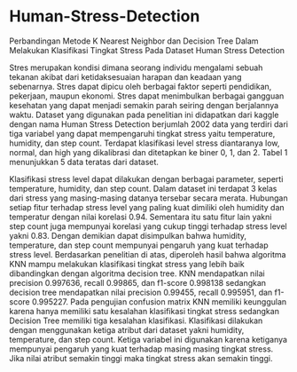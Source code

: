 # Human-Stress-Detection
Perbandingan Metode K Nearest Neighbor dan Decision Tree Dalam Melakukan Klasifikasi Tingkat Stress Pada Dataset Human Stress Detection 

Stres merupakan kondisi dimana seorang individu mengalami sebuah tekanan akibat dari ketidaksesuaian harapan dan keadaan yang sebenarnya. Stres dapat dipicu oleh berbagai faktor seperti pendidikan, pekerjaan, maupun ekonomi. Stres dapat menimbulkan berbagai gangguan kesehatan yang dapat menjadi semakin parah seiring dengan berjalannya waktu.
Dataset yang digunakan pada penelitian ini didapatkan dari kaggle dengan nama Human Stress Detection berjumlah 2002 data yang terdiri dari tiga variabel yang dapat mempengaruhi tingkat stress yaitu temperature, humidity, dan step count. Terdapat klasifikasi level stress diantaranya low, normal, dan high yang dikalibrasi dan ditetapkan ke biner 0, 1, dan 2. Tabel 1 menunjukkan 5 data teratas dari dataset.

Klasifikasi stress level dapat dilakukan dengan berbagai parameter, seperti temperature, humidity, dan step count. Dalam dataset ini terdapat 3 kelas dari stress yang masing-masing datanya tersebar secara merata. Hubungan setiap fitur terhadap stress level yang paling kuat dimiliki oleh humidity dan temperatur dengan nilai korelasi 0.94. Sementara itu satu fitur lain yakni step count juga mempunyai korelasi yang cukup tinggi terhadap stress level yakni 0.83. Dengan demikian dapat disimpulkan bahwa humidity, temperature, dan step count mempunyai pengaruh yang kuat terhadap stress level. 
Berdasarkan penelitian di atas, diperoleh hasil bahwa algoritma KNN mampu melakukan klasifikasi tingkat stress yang lebih baik dibandingkan dengan algoritma decision tree. KNN mendapatkan nilai precision 0.997636, recall 0.99865, dan f1-score 0.998138 sedangkan decision tree mendapatkan nilai precision 0.99455, recall 0.995951, dan f1-score 0.995227. 
Pada pengujian confusion matrix KNN memiliki keunggulan karena hanya memiliki satu kesalahan klasifikasi tingkat stress sedangkan Decision Tree memiliki tiga kesalahan klasifikasi. Klasifikasi dilakukan dengan menggunakan ketiga atribut dari dataset yakni humidity, temperature, dan step count. Ketiga variabel ini digunakan karena ketiganya mempunyai pengaruh yang kuat terhadap masing masing tingkat stress. Jika nilai atribut semakin tinggi maka tingkat stress akan semakin tinggi. 
